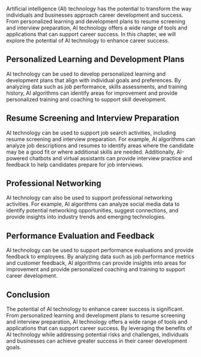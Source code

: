 
Artificial intelligence (AI) technology has the potential to transform the way individuals and businesses approach career development and success. From personalized learning and development plans to resume screening and interview preparation, AI technology offers a wide range of tools and applications that can support career success. In this chapter, we will explore the potential of AI technology to enhance career success.

Personalized Learning and Development Plans
-------------------------------------------

AI technology can be used to develop personalized learning and development plans that align with individual goals and preferences. By analyzing data such as job performance, skills assessments, and training history, AI algorithms can identify areas for improvement and provide personalized training and coaching to support skill development.

Resume Screening and Interview Preparation
------------------------------------------

AI technology can be used to support job search activities, including resume screening and interview preparation. For example, AI algorithms can analyze job descriptions and resumes to identify areas where the candidate may be a good fit or where additional skills are needed. Additionally, AI-powered chatbots and virtual assistants can provide interview practice and feedback to help candidates prepare for job interviews.

Professional Networking
-----------------------

AI technology can also be used to support professional networking activities. For example, AI algorithms can analyze social media data to identify potential networking opportunities, suggest connections, and provide insights into industry trends and emerging technologies.

Performance Evaluation and Feedback
-----------------------------------

AI technology can be used to support performance evaluations and provide feedback to employees. By analyzing data such as job performance metrics and customer feedback, AI algorithms can provide insights into areas for improvement and provide personalized coaching and training to support career development.

Conclusion
----------

The potential of AI technology to enhance career success is significant. From personalized learning and development plans to resume screening and interview preparation, AI technology offers a wide range of tools and applications that can support career success. By leveraging the benefits of AI technology while addressing potential risks and challenges, individuals and businesses can achieve greater success in their career development goals.
